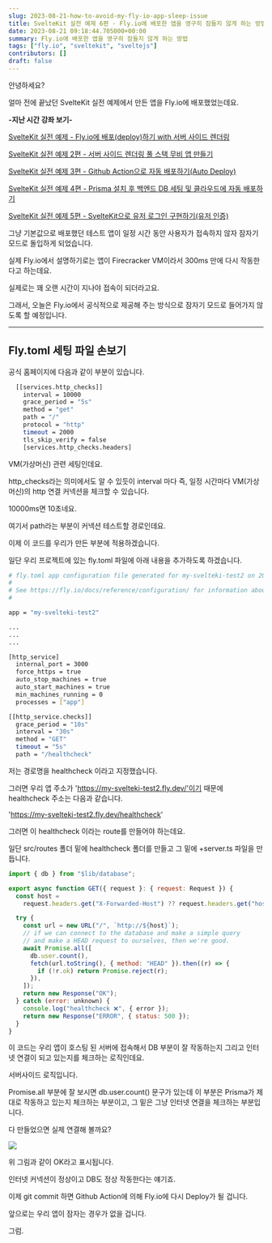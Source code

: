 ```yaml
---
slug: 2023-08-21-how-to-avoid-my-fly-io-app-sleep-issue
title: SvelteKit 실전 예제 6편 - Fly.io에 배포한 앱을 영구히 잠들지 않게 하는 방법
date: 2023-08-21 09:18:44.705000+00:00
summary: Fly.io에 배포한 앱을 영구히 잠들지 않게 하는 방법
tags: ["fly.io", "sveltekit", "sveltejs"]
contributors: []
draft: false
---
```


안녕하세요?

얼마 전에 끝났던 SvelteKit 실전 예제에서 만든 앱을 Fly.io에 배포했었는데요.

**-지난 시간 강좌 보기-**

[SvelteKit 실전 예제 - Fly.io에 배포(deploy)하기 with 서버 사이드 렌더링](https://mycodingshub.github.io/blog/2023-08-03-how-to-deploy-sveltekit-to-fly-io-with-server-side-rendering)

[SvelteKit 실전 예제 2편 - 서버 사이드 렌더링 풀 스택 무비 앱 만들기](https://mycodingshub.github.io/blog/2023-08-05-sveltekit-server-side-full-stack-example-and-fly-io-deploy)

[SvelteKit 실전 예제 3편 - Github Action으로 자동 배포하기(Auto Deploy)](https://mycodingshub.github.io/blog/2023-08-07-sveltekit-auto-deploy-with-github-action-to-fly-io)

[SvelteKit 실전 예제 4편 - Prisma 설치 후 백엔드 DB 세팅 및 클라우드에 자동 배포하기](https://mycodingshub.github.io/blog/2023-08-07-sveltekit-with-prisma-and-deploy-to-fly-io)

[SvelteKit 실전 예제 5편 - SvelteKit으로 유저 로그인 구현하기(유저 인증)](https://mycodingshub.github.io/blog/2023-08-09-user-authentication-system-in-svetlekit)


그냥 기본값으로 배포했던 테스트 앱이 일정 시간 동안 사용자가 접속하지 않자 잠자기 모드로 돌입하게 되었습니다.

실제 Fly.io에서 설명하기로는 앱이 Firecracker VM이라서 300ms 만에 다시 작동한다고 하는데요.

실제로는 꽤 오랜 시간이 지나야 접속이 되더라고요.

그래서, 오늘은 Fly.io에서 공식적으로 제공해 주는 방식으로 잠자기 모드로 들어가지 않도록 할 예정입니다.

---

## Fly.toml 세팅 파일 손보기

공식 홈페이지에 다음과 같이 부분이 있습니다.

```bash
  [[services.http_checks]]
    interval = 10000
    grace_period = "5s"
    method = "get"
    path = "/"
    protocol = "http"
    timeout = 2000
    tls_skip_verify = false
    [services.http_checks.headers]
```

VM(가상머신) 관련 세팅인데요.

http_checks라는 의미에서도 알 수 있듯이 interval 마다 즉, 일정 시간마다 VM(가상머신)의 http 연결 커넥션을 체크할 수 있습니다.

10000ms면 10초네요.

여기서 path라는 부분이 커넥션 테스트할 경로인데요.

이제 이 코드를 우리가 만든 부분에 적용하겠습니다.

일단 우리 프로젝트에 있는 fly.toml 파일에 아래 내용을 추가하도록 하겠습니다.

```bash
# fly.toml app configuration file generated for my-svelteki-test2 on 2023-08-03T22:20:33+09:00
#
# See https://fly.io/docs/reference/configuration/ for information about how to use this file.
#

app = "my-svelteki-test2"

...
...
...

[http_service]
  internal_port = 3000
  force_https = true
  auto_stop_machines = true
  auto_start_machines = true
  min_machines_running = 0
  processes = ["app"]

[[http_service.checks]]
  grace_period = "10s"
  interval = "30s"
  method = "GET"
  timeout = "5s"
  path = "/healthcheck"
```

저는 경로명을 healthcheck 이라고 지정했습니다.

그러면 우리 앱 주소가 'https://my-svelteki-test2.fly.dev/'이기 때문에 healthcheck 주소는 다음과 같습니다.

'https://my-svelteki-test2.fly.dev/healthcheck'

그러면 이 healthcheck 이라는 route를 만들어야 하는데요.

일단 src/routes 폴더 밑에 healthcheck 폴더를 만들고 그 밑에 +server.ts 파일을 만듭니다.

```js
import { db } from "$lib/database";

export async function GET({ request }: { request: Request }) {
  const host =
    request.headers.get("X-Forwarded-Host") ?? request.headers.get("host");

  try {
    const url = new URL("/", `http://${host}`);
    // if we can connect to the database and make a simple query
    // and make a HEAD request to ourselves, then we're good.
    await Promise.all([
      db.user.count(),
      fetch(url.toString(), { method: "HEAD" }).then((r) => {
        if (!r.ok) return Promise.reject(r);
      }),
    ]);
    return new Response("OK");
  } catch (error: unknown) {
    console.log("healthcheck ❌", { error });
    return new Response("ERROR", { status: 500 });
  }
}
```

이 코드는 우리 앱이 호스팅 된 서버에 접속해서 DB 부분이 잘 작동하는지 그리고 인터넷 연결이 되고 있는지를 체크하는 로직인데요.

서버사이드 로직입니다.

Promise.all 부분에 잘 보시면 db.user.count() 문구가 있는데 이 부분은 Prisma가 제대로 작동하고 있는지 체크하는 부분이고, 그 밑은 그냥 인터넷 연결을 체크하는 부분입니다.

다 만들었으면 실제 연결해 볼까요?

![](https://blogger.googleusercontent.com/img/a/AVvXsEgD8dvkIqTtVUFimTeMy9YSTFU1CfnhGmuhoTeK9VYgzYApdljLMDGDlk08n_E74gBpsGEdOry_e7gvJyGISZ_MuAVidFq5cYjXwF9GymNHg98Tz6DGnCl-octSQw83FammjuoltoBMdoHzXPdx7JYWJ3sZ1FjdAOymrSO29gvz2m_RG0BdFdfr0gFpy4w)

위 그림과 같이 OK라고 표시됩니다.

인터넷 커넥션이 정상이고 DB도 정상 작동한다는 얘기죠.

이제 git commit 하면 Github Action에 의해 Fly.io에 다시 Deploy가 될 겁니다.

앞으로는 우리 앱이 잠자는 경우가 없을 겁니다.

그럼.



